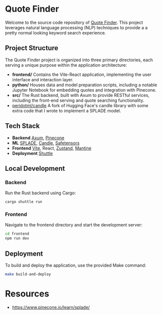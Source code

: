 # Quote Finder
Welcome to the source code repository of [Quote Finder](https://quotes.shuttleapp.rs/). This project leverages natural language processing (NLP) techniques to provide a 
a pretty normal looking keyword search experience.

## Project Structure
The Quote Finder project is organized into three primary directories, each serving a unique purpose within the application architecture:

- **frontend/** Contains the Vite-React application, implementing the user interface and interaction layer.
- **python/** Houses data and model preparation scripts, including a notable Jupyter Notebook for embedding quotes and integration with Pinecone.
- **src/** The Rust backend, built with Axum to provide RESTful services, including the front-end serving and quote searching functionality.
- [peridotml/candle](https://github.com/huggingface/candle/commit/3d3ef235777b6d7ff5c9cc68f8f23ea1197de7b9) A fork of Hugging Face's candle library with some extra code that I wrote to implement a SPLADE model.


## Tech Stack
- **Backend** [Axum](https://github.com/tokio-rs/axum), [Pinecone](https://www.pinecone.io/)
- **ML** [SPLADE](https://huggingface.co/naver/efficient-splade-VI-BT-large-query), [Candle](https://github.com/huggingface/candle), [Safetensors](https://huggingface.co/docs/safetensors/en/index)
- **Frontend** [Vite](https://vitejs.dev/), React, [Zustand](https://docs.pmnd.rs/zustand/getting-started/introduction), [Mantine](https://mantine.dev/)
- **Deployment** [Shuttle](https://www.shuttle.rs/)

## Local Development
### Backend
Run the Rust backend using Cargo:
```sh
cargo shuttle run
```
### Frontend
Navigate to the frontend directory and start the development server:
```sh
cd frontend
npm run dev
```
## Deployment
To build and deploy the application, use the provided Make command:
```sh
make build-and-deploy
```

# Resources
- https://www.pinecone.io/learn/splade/
